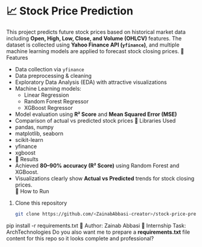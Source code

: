 # 📈 Stock Price Prediction

This project predicts future stock prices based on historical market data including **Open, High, Low, Close, and Volume (OHLCV)** features. The dataset is collected using **Yahoo Finance API (`yfinance`)**, and multiple machine learning models are applied to forecast stock closing prices.
🔹 Features
- Data collection via `yfinance`
- Data preprocessing & cleaning
- Exploratory Data Analysis (EDA) with attractive visualizations
- Machine Learning models:
  - Linear Regression
  - Random Forest Regressor
  - XGBoost Regressor
- Model evaluation using **R² Score** and **Mean Squared Error (MSE)**
- Comparison of actual vs predicted stock prices
 🔹 Libraries Used
- pandas, numpy  
- matplotlib, seaborn  
- scikit-learn  
- yfinance  
- xgboost
- 🔹 Results
- Achieved **80–90% accuracy (R² Score)** using Random Forest and XGBoost.  
- Visualizations clearly show **Actual vs Predicted** trends for stock closing prices.  
🔹 How to Run
1. Clone this repository  
   ```bash
   git clone https://github.com/<ZainabAbbasi-creator>/stock-price-prediction.git
pip install -r requirements.txt
📌 Author: Zainab Abbasi
📌 Internship Task: ArchTechnologies
Do you also want me to prepare a **requirements.txt** file content for this repo so it looks complete and professional?

